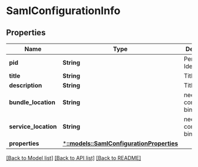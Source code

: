 # SamlConfigurationInfo

## Properties
Name | Type | Description | Notes
------------ | ------------- | ------------- | -------------
**pid** | **String** | Persistent Identity (PID) | [optional] 
**title** | **String** | Title | [optional] 
**description** | **String** | Title | [optional] 
**bundle_location** | **String** | needed for configuration binding | [optional] 
**service_location** | **String** | needed for configuraiton binding | [optional] 
**properties** | [***::models::SamlConfigurationProperties**](SamlConfigurationProperties.md) |  | [optional] 

[[Back to Model list]](../README.md#documentation-for-models) [[Back to API list]](../README.md#documentation-for-api-endpoints) [[Back to README]](../README.md)


